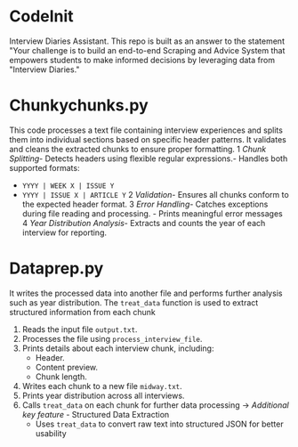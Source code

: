 # CodeInit
Interview Diaries Assistant. This repo is built as an answer to the statement "Your challenge is to build an end-to-end Scraping and Advice System that empowers students to make informed decisions by leveraging data from "Interview Diaries."

# Chunkychunks.py
This code processes a text file containing interview experiences and splits them into individual sections based on specific header patterns. It validates and cleans the extracted chunks to ensure proper formatting.
1 *Chunk Splitting*- Detects headers using flexible regular expressions.- Handles both supported formats:
  - `YYYY | WEEK X | ISSUE Y`
  - `YYYY | ISSUE X | ARTICLE Y`
2 *Validation*- Ensures all chunks conform to the expected header format.
3 *Error Handling*- Catches exceptions during file reading and processing.
                  - Prints meaningful error messages
4 *Year Distribution Analysis*- Extracts and counts the year of each interview for reporting.

# Dataprep.py
It writes the processed data into another file and performs further analysis such as year distribution. The `treat_data` function is used to extract structured information from each chunk
1. Reads the input file `output.txt`.
2. Processes the file using `process_interview_file`.
3. Prints details about each interview chunk, including:
   - Header.
   - Content preview.
   - Chunk length.
4. Writes each chunk to a new file `midway.txt`.
5. Prints year distribution across all interviews.
6. Calls `treat_data` on each chunk for further data processing
-> *Additional key feature* - Structured Data Extraction
    - Uses `treat_data` to convert raw text into structured JSON for better usability




